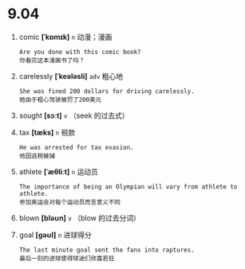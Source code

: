 # 9.04








1. comic **[ˈkɒmɪk]** `n` 动漫；漫画
    ```
    Are you done with this comic book?
    你看完这本漫画书了吗？
    ```

2. carelessly **[ˈkeələsli]** `adv` 粗心地
    ```
    She was fined 200 dollars for driving carelessly.
    她由于粗心驾驶被罚了200美元
    ```

3. sought **[sɔːt]** `v` （seek 的过去式）

4. tax **[tæks]** `n` 税款
    ```
    He was arrested for tax evasion.
    他因逃税被捕
    ```

5. athlete **[ˈæθliːt]** `n` 运动员
    ```
    The importance of being an Olympian will vary from athlete to athlete.
    参加奥运会对每个运动员而言意义不同
    ```

6. blown **[bləʊn]** `v` （blow 的过去分词）

7. goal **[ɡəʊl]** `n` 进球得分
    ```
    The last minute goal sent the fans into raptures.
    最后一刻的进球使得球迷们欣喜若狂
    ```
